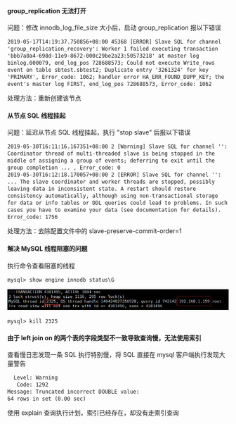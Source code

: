 #### group_replication 无法打开

问题：修改 innodb_log_file_size 大小后，启动 group_replication 报以下错误

```
2019-05-17T14:19:37.750856+08:00 45368 [ERROR] Slave SQL for channel 'group_replication_recovery': Worker 1 failed executing transaction 'bbb7a0a4-698d-11e9-8672-000c29be2a23:50573218' at master log binlog.000079, end_log_pos 728688573; Could not execute Write_rows event on table sbtest.sbtest2; Duplicate entry '3261324' for key 'PRIMARY', Error_code: 1062; handler error HA_ERR_FOUND_DUPP_KEY; the event's master log FIRST, end_log_pos 728688573, Error_code: 1062
```

处理方法：重新创建该节点

#### 从节点 SQL 线程挂起

问题：延迟从节点 SQL 线程挂起，执行 "stop slave" 后报以下错误

```
2019-05-30T16:11:16.167351+08:00 2 [Warning] Slave SQL for channel '': Coordinator thread of multi-threaded slave is being stopped in the middle of assigning a group of events; deferring to exit until the group completion ... , Error_code: 0
2019-05-30T16:12:18.170057+08:00 2 [ERROR] Slave SQL for channel '': ... The slave coordinator and worker threads are stopped, possibly leaving data in inconsistent state. A restart should restore consistency automatically, although using non-transactional storage for data or info tables or DDL queries could lead to problems. In such cases you have to examine your data (see documentation for details). Error_code: 1756
```

处理方法：去除配置文件中的 slave-preserve-commit-order=1

#### 解决 MySQL 线程阻塞的问题

执行命令查看阻塞的线程

```
mysql> show engine innodb status\G
```

![1562046164333](assets/1562046164333.png)

```
mysql> kill 2325
```

#### 由于 left join on 的两个表的字段类型不一致导致查询慢，无法使用索引

查看慢日志发现一条 SQL 执行特别慢，将 SQL 直接在 mysql 客户端执行发现大量警告

```
  Level: Warning
   Code: 1292
Message: Truncated incorrect DOUBLE value: 
64 rows in set (0.00 sec)
```

使用 explain 查询执行计划，索引已经存在，却没有走索引查询